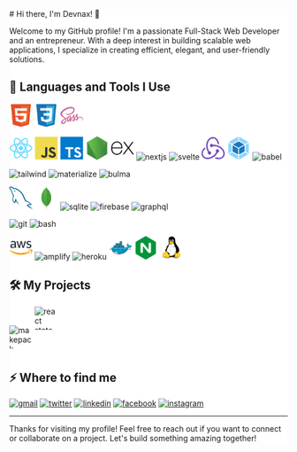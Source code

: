 <div style="background: #FFFFFF">
# Hi there, I'm Devnax! 👋

Welcome to my GitHub profile! I'm a passionate Full-Stack Web Developer and an entrepreneur. With a deep interest in building scalable web applications, I specialize in creating efficient, elegant, and user-friendly solutions.


<h2>🚀 Languages and Tools I Use</h2>
<p>
<img src="https://raw.githubusercontent.com/devicons/devicon/master/icons/html5/html5-original.svg" alt="html5" title="html5" width="42" height="42" />
<img src="https://raw.githubusercontent.com/devicons/devicon/master/icons/css3/css3-original.svg" alt="css3" title="css3" width="42" height="42" />
<img src="https://raw.githubusercontent.com/devicons/devicon/master/icons/sass/sass-original.svg" alt="sass" title="sass" width="42" height="42" />
</p>
<p>
<img src="https://raw.githubusercontent.com/devicons/devicon/master/icons/react/react-original.svg" alt="javascript" title="javascript" width="42" height="42" />
<img src="https://raw.githubusercontent.com/devicons/devicon/master/icons/javascript/javascript-original.svg" alt="javascript" title="javascript" width="42" height="42" />
<img src="https://raw.githubusercontent.com/devicons/devicon/master/icons/typescript/typescript-original.svg" alt="typescript" title="typescript" width="42" height="42" />
<img src="https://raw.githubusercontent.com/devicons/devicon/master/icons/nodejs/nodejs-original.svg" alt="nodejs" title="nodejs" width="42" height="42" />
<img src="https://raw.githubusercontent.com/devicons/devicon/master/icons/express/express-original.svg" alt="express" title="express" width="42" height="42" />
<img src="https://cdn.worldvectorlogo.com/logos/nextjs-2.svg" alt="nextjs" title="nextjs" width="42" height="42" />
<img src="https://upload.wikimedia.org/wikipedia/commons/1/1b/Svelte_Logo.svg" alt="svelte" title="svelte" width="42" height="42" />
<img src="https://raw.githubusercontent.com/devicons/devicon/master/icons/redux/redux-original.svg" alt="redux" title="redux" width="42" height="42" />
<img src="https://raw.githubusercontent.com/devicons/devicon/d00d0969292a6569d45b06d3f350f463a0107b0d/icons/webpack/webpack-original.svg" alt="webpack" title="webpack" width="42" height="42" />
<img src="https://www.vectorlogo.zone/logos/babeljs/babeljs-icon.svg" alt="babel" title="babel" width="42" height="42" />
</p>
<p>
<img src="https://www.vectorlogo.zone/logos/tailwindcss/tailwindcss-icon.svg" alt="tailwind" title="tailwind" width="42" height="42" />
<img src="https://raw.githubusercontent.com/prplx/svg-logos/5585531d45d294869c4eaab4d7cf2e9c167710a9/svg/materialize.svg" alt="materialize" title="materialize" width="42" height="42" />
<img src="https://raw.githubusercontent.com/gilbarbara/logos/804dc257b59e144eaca5bc6ffd16949752c6f789/logos/bulma.svg" alt="bulma" title="bulma" width="42" height="42" />
</p>
<p>
<img src="https://raw.githubusercontent.com/devicons/devicon/master/icons/mysql/mysql-original.svg" alt="mysql" title="mysql" width="42" height="42" />
<img src="https://raw.githubusercontent.com/devicons/devicon/master/icons/mongodb/mongodb-original.svg" alt="mongodb" title="mongodb" width="42" height="42" />
<img src="https://www.vectorlogo.zone/logos/sqlite/sqlite-icon.svg" alt="sqlite" title="sqlite" width="42" height="42" />
<img src="https://www.vectorlogo.zone/logos/firebase/firebase-icon.svg" alt="firebase" title="firebase" width="42" height="42" />
<img src="https://www.vectorlogo.zone/logos/graphql/graphql-icon.svg" alt="graphql" title="graphql" width="42" height="42" />
</p>
<p>
<img src="https://www.vectorlogo.zone/logos/git-scm/git-scm-icon.svg" alt="git" title="git" width="42" height="42" />
<img src="https://www.vectorlogo.zone/logos/gnu_bash/gnu_bash-icon.svg" alt="bash" title="bash" width="42" height="42" />
</p>

<p>
<img src="https://raw.githubusercontent.com/devicons/devicon/master/icons/amazonwebservices/amazonwebservices-original-wordmark.svg" alt="aws" title="aws" width="42" height="42" />
<img src="https://docs.amplify.aws/assets/logo-dark.svg" alt="amplify" title="amplify" width="42" height="42" />
<img src="https://www.vectorlogo.zone/logos/heroku/heroku-icon.svg" alt="heroku" title="heroku" width="42" height="42" />
<img src="https://raw.githubusercontent.com/devicons/devicon/master/icons/docker/docker-original.svg" alt="docker" title="docker" width="42" height="42" />
<img src="https://raw.githubusercontent.com/devicons/devicon/master/icons/nginx/nginx-original.svg" alt="nginx" title="nginx" width="42" height="42" />
<img src="https://raw.githubusercontent.com/devicons/devicon/master/icons/linux/linux-original.svg" alt="linux" title="linux" width="42" height="42" />
</p>

## 🛠️ My Projects  
<p>
<img title="makepack cli" style="display:inline-block" src="https://camo.githubusercontent.com/2df7d402cc9af16e97147f9bafba628fddec12ef62520a2e022e4cb634257bee/68747470733a2f2f6170692e6d7970696562642e636f6d2f75706c6f6164732f323032342f31312f32392f696d616765732f63333161356663373331613839633832666430653834366464363961393933363235333338352e706e67" alt="makepack" width="42" height="42" />
<img title="React State Bucket" style="display:inline-block" src="https://camo.githubusercontent.com/0a213c8765c586ff52b7ab39296788a5ef9b89f4736ca79dabaa60a2c098bf58/68747470733a2f2f6170692e6d7970696562642e636f6d2f75706c6f6164732f323032342f31312f32362f696d616765732f356333316135666337333161383963383266643065383436646436396139393337383234332e706e67" alt="react state bucket" width="42" height="42" />
</p>
<h2>⚡️ Where to find me</h2>

<p><a target="_blank" href="mailto:devnaxrul@gmail.com" style="display: inline-block;"><img src="https://img.shields.io/badge/-Email-05122A?style=for-the-badge&logo=gmail&logoColor=white&color=orange" alt="gmail" /></a>
<a target="_blank" href="https://twitter.com/devnaxx" style="display: inline-block;"><img src="https://img.shields.io/badge/twitter-x?style=for-the-badge&logo=x&logoColor=white&color=%230f1419" alt="twitter" /></a>
<a target="_blank" href="https://www.linkedin.com/in/devnax" style="display: inline-block;"><img src="https://img.shields.io/badge/linkedin-logo?style=for-the-badge&logo=linkedin&logoColor=white&color=%230a77b6" alt="linkedin" /></a>
<a target="_blank" href="https://www.facebook.com/devnax" style="display: inline-block;"><img src="https://img.shields.io/badge/facebook-logo?style=for-the-badge&logo=facebook&logoColor=white&color=%230866ff" alt="facebook" /></a>
<a target="_blank" href="https://www.instagram.com/devnaxx" style="display: inline-block;"><img src="https://img.shields.io/badge/instagram-logo?style=for-the-badge&logo=instagram&logoColor=white&color=%23F35369" alt="instagram" /></a></p>

---

Thanks for visiting my profile! Feel free to reach out if you want to connect or collaborate on a project. Let's build something amazing together!
</div>

